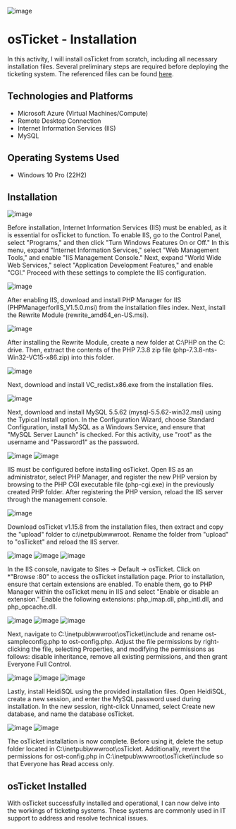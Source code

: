 ![image](https://github.com/user-attachments/assets/4df7de56-a264-4679-9df5-64f285e9c6f8)

<h1>osTicket - Installation</h1>
In this activity, I will install osTicket from scratch, including all necessary installation files. Several preliminary steps are required before deploying the ticketing system. The referenced files can be found <a href="https://drive.google.com/drive/u/2/folders/1APMfNyfNzcxZC6EzdaNfdZsUwxWYChf6"> here</a>.

<h2>Technologies and Platforms</h2>

- Microsoft Azure (Virtual Machines/Compute)
- Remote Desktop Connection
- Internet Information Services (IIS)
- MySQL

<h2>Operating Systems Used </h2>

- Windows 10 Pro</b> (22H2)


<h2>Installation</h2>

![image](https://github.com/user-attachments/assets/150fc80e-4751-447e-9fb5-2e08545c6fe7)

<p>
Before installation, Internet Information Services (IIS) must be enabled, as it is essential for osTicket to function. To enable IIS, go to the Control Panel, select "Programs," and then click "Turn Windows Features On or Off." In this menu, expand "Internet Information Services," select "Web Management Tools," and enable "IIS Management Console." Next, expand "World Wide Web Services," select "Application Development Features," and enable "CGI." Proceed with these settings to complete the IIS configuration.
</p>

![image](https://github.com/user-attachments/assets/8607c319-45ef-46e0-a8b6-3e03d4f8f6b7)

<p>
After enabling IIS, download and install PHP Manager for IIS (PHPManagerforIIS_V1.5.0.msi) from the installation files index. Next, install the Rewrite Module (rewrite_amd64_en-US.msi). 
</p>

![image](https://github.com/user-attachments/assets/e6b65f83-7f85-42f1-82f0-572adf65ba5a)

<p>
After installing the Rewrite Module, create a new folder at C:\PHP on the C: drive. Then, extract the contents of the PHP 7.3.8 zip file (php-7.3.8-nts-Win32-VC15-x86.zip) into this folder. 
</p>

![image](https://github.com/user-attachments/assets/2cecfa36-ed65-4c7e-848b-4d3866b49bba)

<p>
Next, download and install VC_redist.x86.exe from the installation files.
</p>

![image](https://github.com/user-attachments/assets/6d3d84a1-1777-4cc0-90b0-405d91c27939)

<p>
Next, download and install MySQL 5.5.62 (mysql-5.5.62-win32.msi) using the Typical Install option. In the Configuration Wizard, choose Standard Configuration, install MySQL as a Windows Service, and ensure that "MySQL Server Launch" is checked. For this activity, use "root" as the username and "Password1" as the password.
</p>

![image](https://github.com/user-attachments/assets/1e74b89e-e2a6-4b7d-ace4-30f17e52a099)
![image](https://github.com/user-attachments/assets/f239d011-ac3b-4478-a9e0-a49b24411f82)

<p>
IIS must be configured before installing osTicket. Open IIS as an administrator, select PHP Manager, and register the new PHP version by browsing to the PHP CGI executable file (php-cgi.exe) in the previously created PHP folder. After registering the PHP version, reload the IIS server through the management console.
</p>

![image](https://github.com/user-attachments/assets/bfab71bc-f734-49af-8ba2-733b0908a547)

<p>
Download osTicket v1.15.8 from the installation files, then extract and copy the "upload" folder to c:\inetpub\wwwroot. Rename the folder from "upload" to "osTicket" and reload the IIS server. 
</p>

![image](https://github.com/user-attachments/assets/2f125ef3-3a48-446b-ad78-4efec4cda7bc)
![image](https://github.com/user-attachments/assets/2a5c2ab3-5bf4-4dae-949d-cb32bb897cf4)
![image](https://github.com/user-attachments/assets/ae37e608-1e08-484c-990f-0b4d238c02b8)

<p>
In the IIS console, navigate to Sites -> Default -> osTicket. Click on *"Browse :80" to access the osTicket installation page. Prior to installation, ensure that certain extensions are enabled. To enable them, go to PHP Manager within the osTicket menu in IIS and select "Enable or disable an extension." Enable the following extensions: php_imap.dll, php_intl.dll, and php_opcache.dll. 
</p>

![image](https://github.com/user-attachments/assets/4b7d1630-aeb2-4189-93f7-9021e97716cc)
![image](https://github.com/user-attachments/assets/1bc663a0-9242-44a9-a30a-2b047854e30c)
![image](https://github.com/user-attachments/assets/662ba6d0-ddd4-4c7c-bb0c-58d15352261c)

<p>
Next, navigate to C:\inetpub\wwwroot\osTicket\include and rename ost-sampleconfig.php to ost-config.php. Adjust the file permissions by right-clicking the file, selecting Properties, and modifying the permissions as follows: disable inheritance, remove all existing permissions, and then grant Everyone Full Control. 
</p>

![image](https://github.com/user-attachments/assets/ca312924-f911-4de7-9fa9-3436acecdf83)
![image](https://github.com/user-attachments/assets/9820d014-f222-4e8d-9bb8-2a9a13231ea8)
![image](https://github.com/user-attachments/assets/5c2ae6f8-38ce-4bc5-964c-dc9066dd8e6a)

<p>
Lastly, install HeidiSQL using the provided installation files. Open HeidiSQL, create a new session, and enter the MySQL password used during installation. In the new session, right-click Unnamed, select Create new database, and name the database osTicket. 
</p>

![image](https://github.com/user-attachments/assets/e3cb6031-f8df-4c81-a30f-1001512daf21)
![image](https://github.com/user-attachments/assets/b972eb35-d88b-4276-8740-a5d4d7716c7f)

<p>
The osTicket installation is now complete. Before using it, delete the setup folder located in C:\inetpub\wwwroot\osTicket. Additionally, revert the permissions for ost-config.php in C:\inetpub\wwwroot\osTicket\include so that Everyone has Read access only. 
</p>

<h2>osTicket Installed</h2>
With osTicket successfully installed and operational, I can now delve into the workings of ticketing systems. These systems are commonly used in IT support to address and resolve technical issues. 
